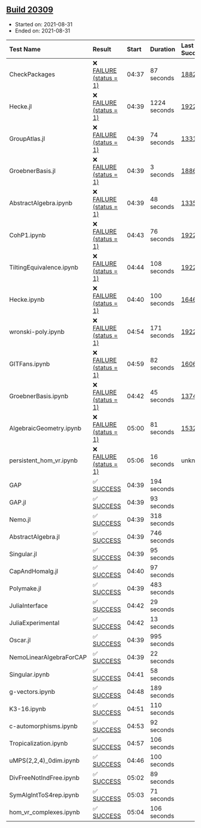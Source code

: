 ## [Build 20309](https://oscarci.mathematik.uni-kl.de/job/oscar/20309/)

* Started on: 2021-08-31
* Ended on: 2021-08-31

| Test Name    | Result | Start | Duration | Last Success | First Failure |
|:-------------|:-------|:------|:---------|:-------------|:--------------|
| CheckPackages | ❌ [FAILURE (status = 1)](https://oscarci.mathematik.uni-kl.de/job/oscar/20309/artifact/logs/build-20309/CheckPackages.log) | 04:37 | 87 seconds | [18822](https://oscarci.mathematik.uni-kl.de/job/oscar/18822/) | [18823](https://oscarci.mathematik.uni-kl.de/job/oscar/18823/) |
| Hecke.jl | ❌ [FAILURE (status = 1)](https://oscarci.mathematik.uni-kl.de/job/oscar/20309/artifact/logs/build-20309/Hecke.jl.log) | 04:39 | 1224 seconds | [19222](https://oscarci.mathematik.uni-kl.de/job/oscar/19222/) | [20152](https://oscarci.mathematik.uni-kl.de/job/oscar/20152/) |
| GroupAtlas.jl | ❌ [FAILURE (status = 1)](https://oscarci.mathematik.uni-kl.de/job/oscar/20309/artifact/logs/build-20309/GroupAtlas.jl.log) | 04:39 | 74 seconds | [13311](https://oscarci.mathematik.uni-kl.de/job/oscar/13311/) | [13312](https://oscarci.mathematik.uni-kl.de/job/oscar/13312/) |
| GroebnerBasis.jl | ❌ [FAILURE (status = 1)](https://oscarci.mathematik.uni-kl.de/job/oscar/20309/artifact/logs/build-20309/GroebnerBasis.jl.log) | 04:39 | 3 seconds | [18864](https://oscarci.mathematik.uni-kl.de/job/oscar/18864/) | [18865](https://oscarci.mathematik.uni-kl.de/job/oscar/18865/) |
| AbstractAlgebra.ipynb | ❌ [FAILURE (status = 1)](https://oscarci.mathematik.uni-kl.de/job/oscar/20309/artifact/logs/build-20309/AbstractAlgebra.ipynb.log) | 04:39 | 48 seconds | [13355](https://oscarci.mathematik.uni-kl.de/job/oscar/13355/) | [13356](https://oscarci.mathematik.uni-kl.de/job/oscar/13356/) |
| CohP1.ipynb | ❌ [FAILURE (status = 1)](https://oscarci.mathematik.uni-kl.de/job/oscar/20309/artifact/logs/build-20309/CohP1.ipynb.log) | 04:43 | 76 seconds | [19222](https://oscarci.mathematik.uni-kl.de/job/oscar/19222/) | [20152](https://oscarci.mathematik.uni-kl.de/job/oscar/20152/) |
| TiltingEquivalence.ipynb | ❌ [FAILURE (status = 1)](https://oscarci.mathematik.uni-kl.de/job/oscar/20309/artifact/logs/build-20309/TiltingEquivalence.ipynb.log) | 04:44 | 108 seconds | [19222](https://oscarci.mathematik.uni-kl.de/job/oscar/19222/) | [20152](https://oscarci.mathematik.uni-kl.de/job/oscar/20152/) |
| Hecke.ipynb | ❌ [FAILURE (status = 1)](https://oscarci.mathematik.uni-kl.de/job/oscar/20309/artifact/logs/build-20309/Hecke.ipynb.log) | 04:40 | 100 seconds | [16463](https://oscarci.mathematik.uni-kl.de/job/oscar/16463/) | [16464](https://oscarci.mathematik.uni-kl.de/job/oscar/16464/) |
| wronski-poly.ipynb | ❌ [FAILURE (status = 1)](https://oscarci.mathematik.uni-kl.de/job/oscar/20309/artifact/logs/build-20309/wronski-poly.ipynb.log) | 04:54 | 171 seconds | [19222](https://oscarci.mathematik.uni-kl.de/job/oscar/19222/) | [20152](https://oscarci.mathematik.uni-kl.de/job/oscar/20152/) |
| GITFans.ipynb | ❌ [FAILURE (status = 1)](https://oscarci.mathematik.uni-kl.de/job/oscar/20309/artifact/logs/build-20309/GITFans.ipynb.log) | 04:59 | 82 seconds | [16068](https://oscarci.mathematik.uni-kl.de/job/oscar/16068/) | [16069](https://oscarci.mathematik.uni-kl.de/job/oscar/16069/) |
| GroebnerBasis.ipynb | ❌ [FAILURE (status = 1)](https://oscarci.mathematik.uni-kl.de/job/oscar/20309/artifact/logs/build-20309/GroebnerBasis.ipynb.log) | 04:42 | 45 seconds | [13748](https://oscarci.mathematik.uni-kl.de/job/oscar/13748/) | [13749](https://oscarci.mathematik.uni-kl.de/job/oscar/13749/) |
| AlgebraicGeometry.ipynb | ❌ [FAILURE (status = 1)](https://oscarci.mathematik.uni-kl.de/job/oscar/20309/artifact/logs/build-20309/AlgebraicGeometry.ipynb.log) | 05:00 | 81 seconds | [15322](https://oscarci.mathematik.uni-kl.de/job/oscar/15322/) | [15323](https://oscarci.mathematik.uni-kl.de/job/oscar/15323/) |
| persistent_hom_vr.ipynb | ❌ [FAILURE (status = 1)](https://oscarci.mathematik.uni-kl.de/job/oscar/20309/artifact/logs/build-20309/persistent_hom_vr.ipynb.log) | 05:06 | 16 seconds | unknown | unknown |
| GAP | ✅ [SUCCESS](https://oscarci.mathematik.uni-kl.de/job/oscar/20309/artifact/logs/build-20309/GAP.log) | 04:39 | 194 seconds |  |  |
| GAP.jl | ✅ [SUCCESS](https://oscarci.mathematik.uni-kl.de/job/oscar/20309/artifact/logs/build-20309/GAP.jl.log) | 04:39 | 93 seconds |  |  |
| Nemo.jl | ✅ [SUCCESS](https://oscarci.mathematik.uni-kl.de/job/oscar/20309/artifact/logs/build-20309/Nemo.jl.log) | 04:39 | 318 seconds |  |  |
| AbstractAlgebra.jl | ✅ [SUCCESS](https://oscarci.mathematik.uni-kl.de/job/oscar/20309/artifact/logs/build-20309/AbstractAlgebra.jl.log) | 04:39 | 746 seconds |  |  |
| Singular.jl | ✅ [SUCCESS](https://oscarci.mathematik.uni-kl.de/job/oscar/20309/artifact/logs/build-20309/Singular.jl.log) | 04:39 | 95 seconds |  |  |
| CapAndHomalg.jl | ✅ [SUCCESS](https://oscarci.mathematik.uni-kl.de/job/oscar/20309/artifact/logs/build-20309/CapAndHomalg.jl.log) | 04:40 | 97 seconds |  |  |
| Polymake.jl | ✅ [SUCCESS](https://oscarci.mathematik.uni-kl.de/job/oscar/20309/artifact/logs/build-20309/Polymake.jl.log) | 04:39 | 483 seconds |  |  |
| JuliaInterface | ✅ [SUCCESS](https://oscarci.mathematik.uni-kl.de/job/oscar/20309/artifact/logs/build-20309/JuliaInterface.log) | 04:42 | 29 seconds |  |  |
| JuliaExperimental | ✅ [SUCCESS](https://oscarci.mathematik.uni-kl.de/job/oscar/20309/artifact/logs/build-20309/JuliaExperimental.log) | 04:42 | 13 seconds |  |  |
| Oscar.jl | ✅ [SUCCESS](https://oscarci.mathematik.uni-kl.de/job/oscar/20309/artifact/logs/build-20309/Oscar.jl.log) | 04:39 | 995 seconds |  |  |
| NemoLinearAlgebraForCAP | ✅ [SUCCESS](https://oscarci.mathematik.uni-kl.de/job/oscar/20309/artifact/logs/build-20309/NemoLinearAlgebraForCAP.log) | 04:39 | 22 seconds |  |  |
| Singular.ipynb | ✅ [SUCCESS](https://oscarci.mathematik.uni-kl.de/job/oscar/20309/artifact/logs/build-20309/Singular.ipynb.log) | 04:41 | 58 seconds |  |  |
| g-vectors.ipynb | ✅ [SUCCESS](https://oscarci.mathematik.uni-kl.de/job/oscar/20309/artifact/logs/build-20309/g-vectors.ipynb.log) | 04:48 | 189 seconds |  |  |
| K3-16.ipynb | ✅ [SUCCESS](https://oscarci.mathematik.uni-kl.de/job/oscar/20309/artifact/logs/build-20309/K3-16.ipynb.log) | 04:51 | 110 seconds |  |  |
| c-automorphisms.ipynb | ✅ [SUCCESS](https://oscarci.mathematik.uni-kl.de/job/oscar/20309/artifact/logs/build-20309/c-automorphisms.ipynb.log) | 04:53 | 92 seconds |  |  |
| Tropicalization.ipynb | ✅ [SUCCESS](https://oscarci.mathematik.uni-kl.de/job/oscar/20309/artifact/logs/build-20309/Tropicalization.ipynb.log) | 04:57 | 106 seconds |  |  |
| uMPS(2,2,4)_0dim.ipynb | ✅ [SUCCESS](https://oscarci.mathematik.uni-kl.de/job/oscar/20309/artifact/logs/build-20309/uMPS-2-2-4-_0dim.ipynb.log) | 04:46 | 100 seconds |  |  |
| DivFreeNotIndFree.ipynb | ✅ [SUCCESS](https://oscarci.mathematik.uni-kl.de/job/oscar/20309/artifact/logs/build-20309/DivFreeNotIndFree.ipynb.log) | 05:02 | 89 seconds |  |  |
| SymAlgIntToS4rep.ipynb | ✅ [SUCCESS](https://oscarci.mathematik.uni-kl.de/job/oscar/20309/artifact/logs/build-20309/SymAlgIntToS4rep.ipynb.log) | 05:03 | 71 seconds |  |  |
| hom_vr_complexes.ipynb | ✅ [SUCCESS](https://oscarci.mathematik.uni-kl.de/job/oscar/20309/artifact/logs/build-20309/hom_vr_complexes.ipynb.log) | 05:04 | 106 seconds |  |  |
